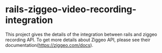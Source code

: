 # rails-ziggeo-video-recording-integration
This project gives the details of the integration between rails and ziggeo recording API. To get more details about Ziggeo API, please see their documentation(https://ziggeo.com/docs).
